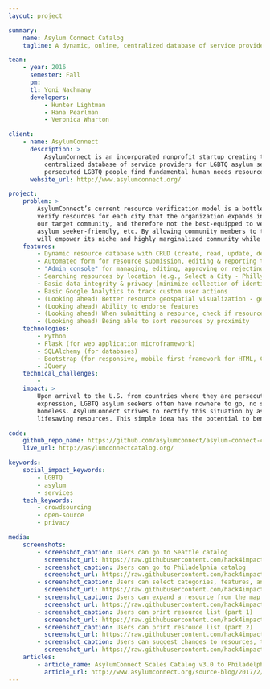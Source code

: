 ```yaml
---
layout: project

summary:
    name: Asylum Connect Catalog
    tagline: A dynamic, online, centralized database of service providers useful to LGBTQ asylum seekers in the U.S.

team:
    - year: 2016
      semester: Fall
      pm:
      tl: Yoni Nachmany
      developers:
          - Hunter Lightman
          - Hana Pearlman
          - Veronica Wharton

client:
    - name: AsylumConnect
      description: >
          AsylumConnect is an incorporated nonprofit startup creating the first website and mobile app to feature an online, 
          centralized database of service providers for LGBTQ asylum seekers in the U.S. The AsylumConnect catalog will help 
          persecuted LGBTQ people find fundamental human needs resources upon their arrival in the U.S.
      website_url: http://www.asylumconnect.org/

project:
    problem: >
        AsylumConnect’s current resource verification model is a bottleneck, as volunteers must search for and independently 
        verify resources for each city that the organization expands into. In addition, volunteers are not (all) members of 
        our target community, and therefore not the best-equipped to verify whether or not a resource is LGBTQ-friendly, 
        asylum seeker-friendly, etc. By allowing community members to tag, verify, endorse, and report resources, AsylumConnect 
        will empower its niche and highly marginalized community while also keeping members as safe as possible.
    features:
        - Dynamic resource database with CRUD (create, read, update, delete) capabilities
        - Automated form for resource submission, editing & reporting that publishes publication requests to the admin console
        - "Admin console" for managing, editing, approving or rejecting resource submissions
        - Searching resources by location (e.g., Select a City - Philly / Seattle)
        - Basic data integrity & privacy (minimize collection of identifying user information)
        - Basic Google Analytics to track custom user actions
        - (Looking ahead) Better resource geospatial visualization - geolocation, directions, Google Street View
        - (Looking ahead) Ability to endorse features
        - (Looking ahead) When submitting a resource, check if resource already exists (de-duping)
        - (Looking ahead) Being able to sort resources by proximity
    technologies:
        - Python
        - Flask (for web application microframework)
        - SQLAlchemy (for databases)
        - Bootstrap (for responsive, mobile first framework for HTML, CSS, and JS)
        - JQuery
    technical_challenges:
        -
    impact: >
        Upon arrival to the U.S. from countries where they are persecuted because of their sexual orientation or gender 
        expression, LGBTQ asylum seekers often have nowhere to go, no social support, and no legal right to work - many end up 
        homeless. AsylumConnect strives to rectify this situation by assisting asylum seekers in locating and obtaining 
        lifesaving resources. This simple idea has the potential to benefit an estimated 300,000 LGBTQ asylum seekers.

code:
    github_repo_name: https://github.com/asylumconnect/asylum-connect-catalog
    live_url: http://asylumconnectcatalog.org/

keywords:
    social_impact_keywords:
        - LGBTQ
        - asylum
        - services
    tech_keywords:
        - crowdsourcing
        - open-source
        - privacy

media:
    screenshots:
        - screenshot_caption: Users can go to Seattle catalog
          screenshot_url: https://raw.githubusercontent.com/hack4impact/project-screenshots/master/asylum-connect-catalog/ss1.png
        - screenshot_caption: Users can go to Philadelphia catalog
          screenshot_url: https://raw.githubusercontent.com/hack4impact/project-screenshots/master/asylum-connect-catalog/ss2.png
        - screenshot_caption: Users can select categories, features, and requirements of resources
          screenshot_url: https://raw.githubusercontent.com/hack4impact/project-screenshots/master/asylum-connect-catalog/ss3.png
        - screenshot_caption: Users can expand a resource from the map and view as a list
          screenshot_url: https://raw.githubusercontent.com/hack4impact/project-screenshots/master/asylum-connect-catalog/ss4.png
        - screenshot_caption: Users can print resource list (part 1)
          screenshot_url: https://raw.githubusercontent.com/hack4impact/project-screenshots/master/asylum-connect-catalog/ss5.png
        - screenshot_caption: Users can print resrouce list (part 2)
          screenshot_url: https://raw.githubusercontent.com/hack4impact/project-screenshots/master/asylum-connect-catalog/ss6.png
        - screenshot_caption: Users can suggest changes to resources, to be reviewed by admins
          screenshot_url: https://raw.githubusercontent.com/hack4impact/project-screenshots/master/asylum-connect-catalog/ss7.png
    articles:
        - article_name: AsylumConnect Scales Catalog v3.0 to Philadelphia, PA
          article_url: http://www.asylumconnect.org/source-blog/2017/2/19/asylumconnect-scales-first-online-centralized-resource-database-for-lgbtq-asylum-seekers-to-philadelphia-pa
---
```

